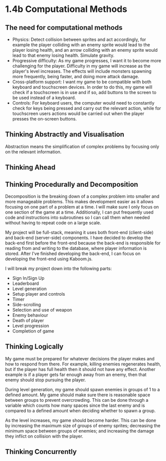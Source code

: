 # 1.4b Computational Methods

## The need for computational methods

* Physics: Detect collision between sprites and act accordingly, for example the player colliding with an enemy sprite would lead to the player losing health, and an arrow colliding with an enemy sprite would lead to that enemy losing health. Simulate gravity.
* Progressive difficulty: As my game progresses, I want it to become more challenging for the player. Difficulty in my game will increase as the player's level increases. The effects will include monsters spawning more frequently, being faster, and doing more attack damage.&#x20;
* Cross-platform support: I want my game to be compatible with both keyboard and touchscreen devices. In order to do this, my game will check if a touchscreen is in use and if so, add buttons to the screen to be used instead of a keyboard.
* Controls: For keyboard users, the computer would need to constantly check for keys being pressed and carry out the relevant action, while for touchscreen users actions would be carried out when the player presses the on-screen buttons.

## Thinking Abstractly and Visualisation

Abstraction means the simplification of complex problems by focusing only on the relevant information.

## Thinking Ahead



## Thinking Procedurally and Decomposition

Decomposition is the breaking down of a complex problem into smaller and more manageable problems. This makes development easier as it allows focusing on one part of a problem at a time. I will make sure I only focus on one section of the game at a time. Additionally, I can put frequently used code and instructions into subroutines so I can call them when needed without having to repeat code on a large scale.

My project will be full-stack, meaning it uses both front-end (client-side) and back-end (server-side) components. I have decided to develop the back-end first before the front-end because the back-end is responsible for reading from and writing to the database, where player information is stored. After I've finished developing the back-end, I can focus on developing the front-end using Kaboom.js.

I will break my project down into the following parts:

* Sign In/Sign Up
* Leaderboard
* Level generation
* Setup player and controls
* Timer
* Side-scrolling
* Selection and use of weapon
* Enemy behaviour
* Death of player
* Level progression
* Completion of game

## Thinking Logically

My game must be prepared for whatever decisions the player makes and how to respond from there. For example, killing enemies regenerates health, but if the player has full health then it should not have any effect. Another example is if a player gets far enough away from an enemy, then that enemy should stop pursuing the player.&#x20;

During level generation, my game should spawn enemies in groups of 1 to a defined amount. My game should make sure there is reasonable space between groups to prevent overcrowding. This can be done through a variable which counts how many spaces since the last enemy and is compared to a defined amount when deciding whether to spawn a group.

As the level increases, my game should become harder. This can be done by increasing the maximum size of groups of enemy sprites; decreasing the minimum space between groups of enemies; and increasing the damage they inflict on collision with the player.&#x20;

## Thinking Concurrently

